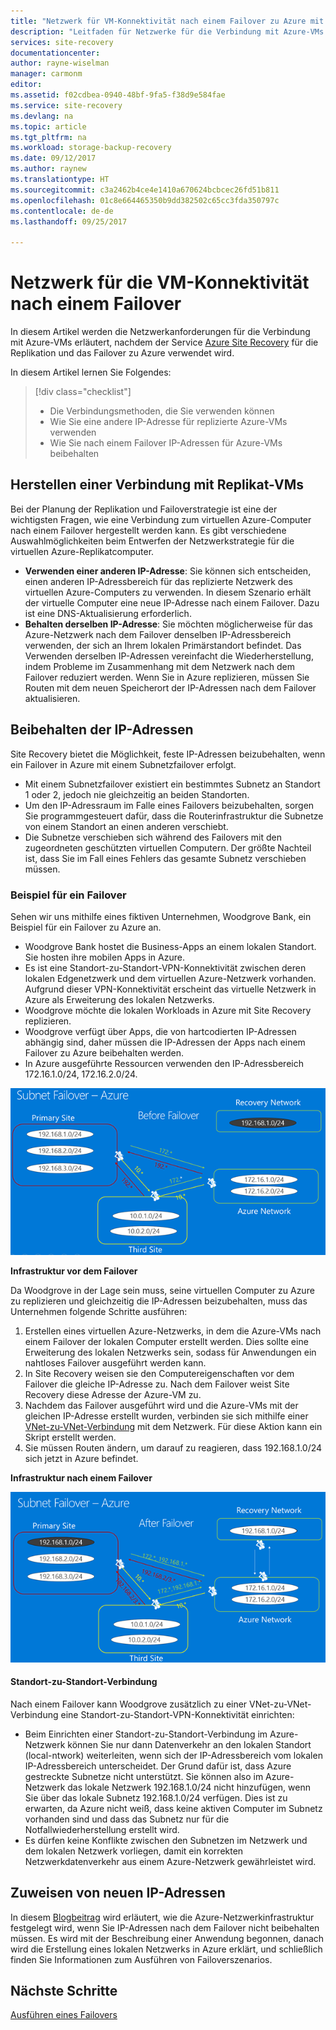 ```yaml
---
title: "Netzwerk für VM-Konnektivität nach einem Failover zu Azure mit Azure Site Recovery | Microsoft-Dokumentation"
description: "Leitfaden für Netzwerke für die Verbindung mit Azure-VMs nach einem Failover von lokalen Computern mit Azure Site Recovery"
services: site-recovery
documentationcenter: 
author: rayne-wiselman
manager: carmonm
editor: 
ms.assetid: f02cdbea-0940-48bf-9fa5-f38d9e584fae
ms.service: site-recovery
ms.devlang: na
ms.topic: article
ms.tgt_pltfrm: na
ms.workload: storage-backup-recovery
ms.date: 09/12/2017
ms.author: raynew
ms.translationtype: HT
ms.sourcegitcommit: c3a2462b4ce4e1410a670624bcbcec26fd51b811
ms.openlocfilehash: 01c8e664465350b9dd382502c65cc3fda350797c
ms.contentlocale: de-de
ms.lasthandoff: 09/25/2017

---
```

# <a name="networking-for-vm-connectivity-after-failover"></a>Netzwerk für die VM-Konnektivität nach einem Failover

In diesem Artikel werden die Netzwerkanforderungen für die Verbindung mit Azure-VMs erläutert, nachdem der Service [Azure Site Recovery](site-recovery-overview.md) für die Replikation und das Failover zu Azure verwendet wird.

In diesem Artikel lernen Sie Folgendes:

> [!div class="checklist"]
> * Die Verbindungsmethoden, die Sie verwenden können
> * Wie Sie eine andere IP-Adresse für replizierte Azure-VMs verwenden
> * Wie Sie nach einem Failover IP-Adressen für Azure-VMs beibehalten

## <a name="connecting-to-replica-vms"></a>Herstellen einer Verbindung mit Replikat-VMs

Bei der Planung der Replikation und Failoverstrategie ist eine der wichtigsten Fragen, wie eine Verbindung zum virtuellen Azure-Computer nach einem Failover hergestellt werden kann. Es gibt verschiedene Auswahlmöglichkeiten beim Entwerfen der Netzwerkstrategie für die virtuellen Azure-Replikatcomputer.

- **Verwenden einer anderen IP-Adresse**: Sie können sich entscheiden, einen anderen IP-Adressbereich für das replizierte Netzwerk des virtuellen Azure-Computers zu verwenden. In diesem Szenario erhält der virtuelle Computer eine neue IP-Adresse nach einem Failover. Dazu ist eine DNS-Aktualisierung erforderlich.
- **Behalten derselben IP-Adresse**: Sie möchten möglicherweise für das Azure-Netzwerk nach dem Failover denselben IP-Adressbereich verwenden, der sich an Ihrem lokalen Primärstandort befindet. Das Verwenden derselben IP-Adressen vereinfacht die Wiederherstellung, indem Probleme im Zusammenhang mit dem Netzwerk nach dem Failover reduziert werden. Wenn Sie in Azure replizieren, müssen Sie Routen mit dem neuen Speicherort der IP-Adressen nach dem Failover aktualisieren. 

## <a name="retaining-ip-addresses"></a>Beibehalten der IP-Adressen

Site Recovery bietet die Möglichkeit, feste IP-Adressen beizubehalten, wenn ein Failover in Azure mit einem Subnetzfailover erfolgt.

- Mit einem Subnetzfailover existiert ein bestimmtes Subnetz an Standort 1 oder 2, jedoch nie gleichzeitig an beiden Standorten.
- Um den IP-Adressraum im Falle eines Failovers beizubehalten, sorgen Sie programmgesteuert dafür, dass die Routerinfrastruktur die Subnetze von einem Standort an einen anderen verschiebt.
- Die Subnetze verschieben sich während des Failovers mit den zugeordneten geschützten virtuellen Computern. Der größte Nachteil ist, dass Sie im Fall eines Fehlers das gesamte Subnetz verschieben müssen.


### <a name="failover-example"></a>Beispiel für ein Failover

Sehen wir uns mithilfe eines fiktiven Unternehmen, Woodgrove Bank, ein Beispiel für ein Failover zu Azure an.

- Woodgrove Bank hostet die Business-Apps an einem lokalen Standort. Sie hosten ihre mobilen Apps in Azure.
- Es ist eine Standort-zu-Standort-VPN-Konnektivität zwischen deren lokalen Edgenetzwerk und dem virtuellen Azure-Netzwerk vorhanden. Aufgrund dieser VPN-Konnektivität erscheint das virtuelle Netzwerk in Azure als Erweiterung des lokalen Netzwerks.
- Woodgrove möchte die lokalen Workloads in Azure mit Site Recovery replizieren.
 - Woodgrove verfügt über Apps, die von hartcodierten IP-Adressen abhängig sind, daher müssen die IP-Adressen der Apps nach einem Failover zu Azure beibehalten werden.
 - In Azure ausgeführte Ressourcen verwenden den IP-Adressbereich 172.16.1.0/24, 172.16.2.0/24.

![Vor dem Subnetzfailover](./media/site-recovery-network-design/network-design7.png)

**Infrastruktur vor dem Failover**


Da Woodgrove in der Lage sein muss, seine virtuellen Computer zu Azure zu replizieren und gleichzeitig die IP-Adressen beizubehalten, muss das Unternehmen folgende Schritte ausführen:


1. Erstellen eines virtuellen Azure-Netzwerks, in dem die Azure-VMs nach einem Failover der lokalen Computer erstellt werden. Dies sollte eine Erweiterung des lokalen Netzwerks sein, sodass für Anwendungen ein nahtloses Failover ausgeführt werden kann.
2. In Site Recovery weisen sie den Computereigenschaften vor dem Failover die gleiche IP-Adresse zu. Nach dem Failover weist Site Recovery diese Adresse der Azure-VM zu.
3. Nachdem das Failover ausgeführt wird und die Azure-VMs mit der gleichen IP-Adresse erstellt wurden, verbinden sie sich mithilfe einer [VNet-zu-VNet-Verbindung](../vpn-gateway/virtual-networks-configure-vnet-to-vnet-connection.md) mit dem Netzwerk. Für diese Aktion kann ein Skript erstellt werden.
4. Sie müssen Routen ändern, um darauf zu reagieren, dass 192.168.1.0/24 sich jetzt in Azure befindet.


**Infrastruktur nach einem Failover**

![Nach dem Subnetzfailover](./media/site-recovery-network-design/network-design9.png)

#### <a name="site-to-site-connection"></a>Standort-zu-Standort-Verbindung

Nach einem Failover kann Woodgrove zusätzlich zu einer VNet-zu-VNet-Verbindung eine Standort-zu-Standort-VPN-Konnektivität einrichten:
- Beim Einrichten einer Standort-zu-Standort-Verbindung im Azure-Netzwerk können Sie nur dann Datenverkehr an den lokalen Standort (local-ntwork) weiterleiten, wenn sich der IP-Adressbereich vom lokalen IP-Adressbereich unterscheidet. Der Grund dafür ist, dass Azure gestreckte Subnetze nicht unterstützt. Sie können also im Azure-Netzwerk das lokale Netzwerk 192.168.1.0/24 nicht hinzufügen, wenn Sie über das lokale Subnetz 192.168.1.0/24 verfügen. Dies ist zu erwarten, da Azure nicht weiß, dass keine aktiven Computer im Subnetz vorhanden sind und dass das Subnetz nur für die Notfallwiederherstellung erstellt wird.
- Es dürfen keine Konflikte zwischen den Subnetzen im Netzwerk und dem lokalen Netzwerk vorliegen, damit ein korrekten Netzwerkdatenverkehr aus einem Azure-Netzwerk gewährleistet wird.




## <a name="assigning-new-ip-addresses"></a>Zuweisen von neuen IP-Adressen

In diesem [Blogbeitrag](http://azure.microsoft.com/blog/2014/09/04/networking-infrastructure-setup-for-microsoft-azure-as-a-disaster-recovery-site/) wird erläutert, wie die Azure-Netzwerkinfrastruktur festgelegt wird, wenn Sie IP-Adressen nach dem Failover nicht beibehalten müssen. Es wird mit der Beschreibung einer Anwendung begonnen, danach wird die Erstellung eines lokalen Netzwerks in Azure erklärt, und schließlich finden Sie Informationen zum Ausführen von Failoverszenarios. 

## <a name="next-steps"></a>Nächste Schritte
[Ausführen eines Failovers](site-recovery-failover.md)





